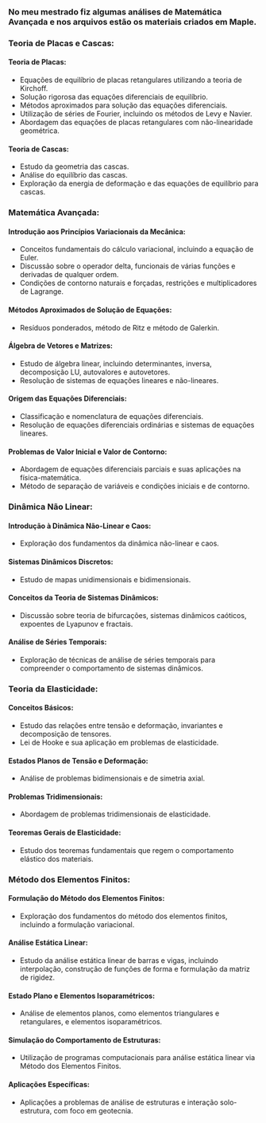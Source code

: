### No meu mestrado fiz algumas análises de Matemática Avançada e nos arquivos estão os materiais criados em Maple.

### Teoria de Placas e Cascas:

#### Teoria de Placas:
- Equações de equilíbrio de placas retangulares utilizando a teoria de Kirchoff.
- Solução rigorosa das equações diferenciais de equilíbrio.
- Métodos aproximados para solução das equações diferenciais.
- Utilização de séries de Fourier, incluindo os métodos de Levy e Navier.
- Abordagem das equações de placas retangulares com não-linearidade geométrica.

#### Teoria de Cascas:
- Estudo da geometria das cascas.
- Análise do equilíbrio das cascas.
- Exploração da energia de deformação e das equações de equilíbrio para cascas.

### Matemática Avançada:

#### Introdução aos Princípios Variacionais da Mecânica:
- Conceitos fundamentais do cálculo variacional, incluindo a equação de Euler.
- Discussão sobre o operador delta, funcionais de várias funções e derivadas de qualquer ordem.
- Condições de contorno naturais e forçadas, restrições e multiplicadores de Lagrange.

#### Métodos Aproximados de Solução de Equações:
- Resíduos ponderados, método de Ritz e método de Galerkin.

#### Álgebra de Vetores e Matrizes:
- Estudo de álgebra linear, incluindo determinantes, inversa, decomposição LU, autovalores e autovetores.
- Resolução de sistemas de equações lineares e não-lineares.

#### Origem das Equações Diferenciais:
- Classificação e nomenclatura de equações diferenciais.
- Resolução de equações diferenciais ordinárias e sistemas de equações lineares.

#### Problemas de Valor Inicial e Valor de Contorno:
- Abordagem de equações diferenciais parciais e suas aplicações na física-matemática.
- Método de separação de variáveis e condições iniciais e de contorno.

### Dinâmica Não Linear:

#### Introdução à Dinâmica Não-Linear e Caos:
- Exploração dos fundamentos da dinâmica não-linear e caos.

#### Sistemas Dinâmicos Discretos:
- Estudo de mapas unidimensionais e bidimensionais.

#### Conceitos da Teoria de Sistemas Dinâmicos:
- Discussão sobre teoria de bifurcações, sistemas dinâmicos caóticos, expoentes de Lyapunov e fractais.

#### Análise de Séries Temporais:
- Exploração de técnicas de análise de séries temporais para compreender o comportamento de sistemas dinâmicos.

### Teoria da Elasticidade:

#### Conceitos Básicos:
- Estudo das relações entre tensão e deformação, invariantes e decomposição de tensores.
- Lei de Hooke e sua aplicação em problemas de elasticidade.

#### Estados Planos de Tensão e Deformação:
- Análise de problemas bidimensionais e de simetria axial.

#### Problemas Tridimensionais:
- Abordagem de problemas tridimensionais de elasticidade.

#### Teoremas Gerais de Elasticidade:
- Estudo dos teoremas fundamentais que regem o comportamento elástico dos materiais.

### Método dos Elementos Finitos:

#### Formulação do Método dos Elementos Finitos:
- Exploração dos fundamentos do método dos elementos finitos, incluindo a formulação variacional.

#### Análise Estática Linear:
- Estudo da análise estática linear de barras e vigas, incluindo interpolação, construção de funções de forma e formulação da matriz de rigidez.

#### Estado Plano e Elementos Isoparamétricos:
- Análise de elementos planos, como elementos triangulares e retangulares, e elementos isoparamétricos.

#### Simulação do Comportamento de Estruturas:
- Utilização de programas computacionais para análise estática linear via Método dos Elementos Finitos.

#### Aplicações Específicas:
- Aplicações a problemas de análise de estruturas e interação solo-estrutura, com foco em geotecnia.
